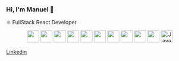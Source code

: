 ### Hi, I'm Manuel 👋

⚛ FullStack React Developer

<div style="display: inline;">


</div> 

  




<div  align="center" style="display: block;">

<img src="https://user-images.githubusercontent.com/34150608/213845069-927503d9-3b97-40eb-bd6f-c25da054a9fe.png"  width="32"/>
  
<img src="https://user-images.githubusercontent.com/34150608/213845107-1850516f-b7d7-43ea-b159-9bd28ad17d37.png"  width="32"/>
  
<img src="https://user-images.githubusercontent.com/34150608/213844921-05968cf7-4b37-4395-a949-1378dc67dbac.png" width="32"/>

<img src="https://user-images.githubusercontent.com/34150608/213844987-51cb167b-34e1-4e14-9cbd-14ec929d8816.png"  width="32"/>
<img src="https://user-images.githubusercontent.com/34150608/213877236-56530e45-d904-4631-a776-5c5d9a8a4abb.png"  width="32"/>
<img src="https://user-images.githubusercontent.com/34150608/213877322-d4441f32-95ff-4bba-8b73-daf9e67c393f.png"  width="32"/>

<img src="https://user-images.githubusercontent.com/34150608/213877689-1f97f569-923c-4749-bbd4-5eab3ecc0a15.png"  width="32"/>
<img src="https://user-images.githubusercontent.com/34150608/213879021-1cd02456-dca0-4c02-a5d9-656ddb4be4c9.png"  width="32"/>
 
<img src="https://user-images.githubusercontent.com/34150608/213894326-5c84377c-264f-4dda-b980-7774e6926ea3.png"  width="32"/>


<img src="https://user-images.githubusercontent.com/34150608/214374727-6a38265d-d7db-4c79-8733-a771471603c9.svg"  width="32"/>


  <img src="https://user-images.githubusercontent.com/34150608/214375022-f2a55959-2684-4406-9ead-a85b6a88173e.png" alt="Java"  width="32"/>
</div>
  
[Linkedin](https://www.linkedin.com/in/manuel-torrado-ab7774162/)  
  
<!--
**ManuTorrado/ManuTorrado** is a ✨ _special_ ✨ repository because its `README.md` (this file) appears on your GitHub profile.

Here are some ideas to get you started:

- 🔭 I’m currently working on ...
- 🌱 I’m currently learning ...
- 👯 I’m looking to collaborate on ...
- 🤔 I’m looking for help with ...
- 💬 Ask me about ...
- 📫 How to reach me: ...
- 😄 Pronouns: ...
- ⚡ Fun fact: ...
-->
